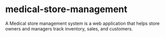 # medical-store-management
A Medical store management system is a web application that helps store owners and managers track inventory, sales, and customers.
